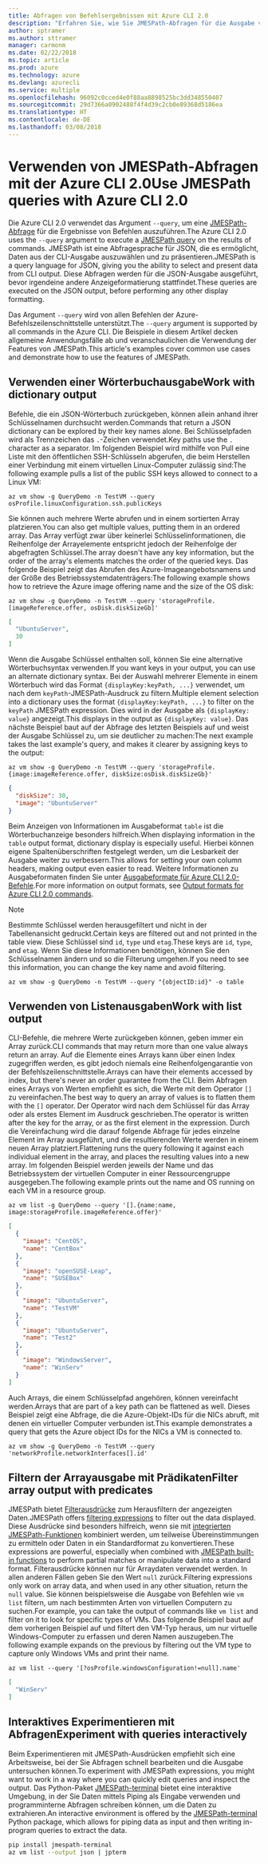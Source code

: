 ```yaml
---
title: Abfragen von Befehlsergebnissen mit Azure CLI 2.0
description: "Erfahren Sie, wie Sie JMESPath-Abfragen für die Ausgabe von Azure CLI 2.0-Befehlen ausführen."
author: sptramer
ms.author: sttramer
manager: carmonm
ms.date: 02/22/2018
ms.topic: article
ms.prod: azure
ms.technology: azure
ms.devlang: azurecli
ms.service: multiple
ms.openlocfilehash: 96092c0cced4e0f88aa8898525bc3dd348550407
ms.sourcegitcommit: 29d7366a0902488f4f4d39c2cb0e89368d5186ea
ms.translationtype: HT
ms.contentlocale: de-DE
ms.lasthandoff: 03/08/2018
---
```

# <a name="use-jmespath-queries-with-azure-cli-20"></a><span data-ttu-id="d2822-103">Verwenden von JMESPath-Abfragen mit der Azure CLI 2.0</span><span class="sxs-lookup"><span data-stu-id="d2822-103">Use JMESPath queries with Azure CLI 2.0</span></span>

<span data-ttu-id="d2822-104">Die Azure CLI 2.0 verwendet das Argument `--query`, um eine [JMESPath-Abfrage](http://jmespath.org) für die Ergebnisse von Befehlen auszuführen.</span><span class="sxs-lookup"><span data-stu-id="d2822-104">The Azure CLI 2.0 uses the `--query` argument to execute a [JMESPath query](http://jmespath.org) on the results of commands.</span></span> <span data-ttu-id="d2822-105">JMESPath ist eine Abfragesprache für JSON, die es ermöglicht, Daten aus der CLI-Ausgabe auszuwählen und zu präsentieren.</span><span class="sxs-lookup"><span data-stu-id="d2822-105">JMESPath is a query language for JSON, giving you the ability to select and present data from CLI output.</span></span> <span data-ttu-id="d2822-106">Diese Abfragen werden für die JSON-Ausgabe ausgeführt, bevor irgendeine andere Anzeigeformatierung stattfindet.</span><span class="sxs-lookup"><span data-stu-id="d2822-106">These queries are executed on the JSON output, before performing any other display formatting.</span></span>

<span data-ttu-id="d2822-107">Das Argument `--query` wird von allen Befehlen der Azure-Befehlszeilenschnittstelle unterstützt.</span><span class="sxs-lookup"><span data-stu-id="d2822-107">The `--query` argument is supported by all commands in the Azure CLI.</span></span> <span data-ttu-id="d2822-108">Die Beispiele in diesem Artikel decken allgemeine Anwendungsfälle ab und veranschaulichen die Verwendung der Features von JMESPath.</span><span class="sxs-lookup"><span data-stu-id="d2822-108">This article's examples cover common use cases and demonstrate how to use the features of JMESPath.</span></span>

## <a name="work-with-dictionary-output"></a><span data-ttu-id="d2822-109">Verwenden einer Wörterbuchausgabe</span><span class="sxs-lookup"><span data-stu-id="d2822-109">Work with dictionary output</span></span>

<span data-ttu-id="d2822-110">Befehle, die ein JSON-Wörterbuch zurückgeben, können allein anhand ihrer Schlüsselnamen durchsucht werden.</span><span class="sxs-lookup"><span data-stu-id="d2822-110">Commands that return a JSON dictionary can be explored by their key names alone.</span></span> <span data-ttu-id="d2822-111">Bei Schlüsselpfaden wird als Trennzeichen das `.`-Zeichen verwendet.</span><span class="sxs-lookup"><span data-stu-id="d2822-111">Key paths use the `.` character as a separator.</span></span> <span data-ttu-id="d2822-112">Im folgenden Beispiel wird mithilfe von Pull eine Liste mit den öffentlichen SSH-Schlüsseln abgerufen, die beim Herstellen einer Verbindung mit einem virtuellen Linux-Computer zulässig sind:</span><span class="sxs-lookup"><span data-stu-id="d2822-112">The following example pulls a list of the public SSH keys allowed to connect to a Linux VM:</span></span>

```azurecli
az vm show -g QueryDemo -n TestVM --query osProfile.linuxConfiguration.ssh.publicKeys
```

<span data-ttu-id="d2822-113">Sie können auch mehrere Werte abrufen und in einem sortierten Array platzieren.</span><span class="sxs-lookup"><span data-stu-id="d2822-113">You can also get multiple values, putting them in an ordered array.</span></span> <span data-ttu-id="d2822-114">Das Array verfügt zwar über keinerlei Schlüsselinformationen, die Reihenfolge der Arrayelemente entspricht jedoch der Reihenfolge der abgefragten Schlüssel.</span><span class="sxs-lookup"><span data-stu-id="d2822-114">The array doesn't have any key information, but the order of the array's elements matches the order of the queried keys.</span></span> <span data-ttu-id="d2822-115">Das folgende Beispiel zeigt das Abrufen des Azure-Imageangebotsnamens und der Größe des Betriebssystemdatenträgers:</span><span class="sxs-lookup"><span data-stu-id="d2822-115">The following example shows how to retrieve the Azure image offering name and the size of the OS disk:</span></span>

```azurecli
az vm show -g QueryDemo -n TestVM --query 'storageProfile.[imageReference.offer, osDisk.diskSizeGb]'
```

```json
[
  "UbuntuServer",
  30
]
```

<span data-ttu-id="d2822-116">Wenn die Ausgabe Schlüssel enthalten soll, können Sie eine alternative Wörterbuchsyntax verwenden.</span><span class="sxs-lookup"><span data-stu-id="d2822-116">If you want keys in your output, you can use an alternate dictionary syntax.</span></span> <span data-ttu-id="d2822-117">Bei der Auswahl mehrerer Elemente in einem Wörterbuch wird das Format `{displayKey:keyPath, ...}` verwendet, um nach dem `keyPath`-JMESPath-Ausdruck zu filtern.</span><span class="sxs-lookup"><span data-stu-id="d2822-117">Multiple element selection into a dictionary uses the format `{displayKey:keyPath, ...}` to filter on the `keyPath` JMESPath expression.</span></span> <span data-ttu-id="d2822-118">Dies wird in der Ausgabe als `{displayKey: value}` angezeigt.</span><span class="sxs-lookup"><span data-stu-id="d2822-118">This displays in the output as `{displayKey: value}`.</span></span> <span data-ttu-id="d2822-119">Das nächste Beispiel baut auf der Abfrage des letzten Beispiels auf und weist der Ausgabe Schlüssel zu, um sie deutlicher zu machen:</span><span class="sxs-lookup"><span data-stu-id="d2822-119">The next example takes the last example's query, and makes it clearer by assigning keys to the output:</span></span>

```azurecli
az vm show -g QueryDemo -n TestVM --query 'storageProfile.{image:imageReference.offer, diskSize:osDisk.diskSizeGb}'
```

```json
{
  "diskSize": 30,
  "image": "UbuntuServer"
}
```

<span data-ttu-id="d2822-120">Beim Anzeigen von Informationen im Ausgabeformat `table` ist die Wörterbuchanzeige besonders hilfreich.</span><span class="sxs-lookup"><span data-stu-id="d2822-120">When displaying information in the `table` output format, dictionary display is especially useful.</span></span> <span data-ttu-id="d2822-121">Hierbei können eigene Spaltenüberschriften festgelegt werden, um die Lesbarkeit der Ausgabe weiter zu verbessern.</span><span class="sxs-lookup"><span data-stu-id="d2822-121">This allows for setting your own column headers, making output even easier to read.</span></span> <span data-ttu-id="d2822-122">Weitere Informationen zu Ausgabeformaten finden Sie unter [Ausgabeformate für Azure CLI 2.0-Befehle](/cli/azure/format-output-azure-cli).</span><span class="sxs-lookup"><span data-stu-id="d2822-122">For more information on output formats, see [Output formats for Azure CLI 2.0 commands](/cli/azure/format-output-azure-cli).</span></span>

> [!NOTE]
> <span data-ttu-id="d2822-123">Bestimmte Schlüssel werden herausgefiltert und nicht in der Tabellenansicht gedruckt.</span><span class="sxs-lookup"><span data-stu-id="d2822-123">Certain keys are filtered out and not printed in the table view.</span></span> <span data-ttu-id="d2822-124">Diese Schlüssel sind `id`, `type` und `etag`.</span><span class="sxs-lookup"><span data-stu-id="d2822-124">These keys are `id`, `type`, and `etag`.</span></span> <span data-ttu-id="d2822-125">Wenn Sie diese Informationen benötigen, können Sie den Schlüsselnamen ändern und so die Filterung umgehen.</span><span class="sxs-lookup"><span data-stu-id="d2822-125">If you need to see this information, you can change the key name and avoid filtering.</span></span>
>
> ```azurecli
> az vm show -g QueryDemo -n TestVM --query "{objectID:id}" -o table
> ```

## <a name="work-with-list-output"></a><span data-ttu-id="d2822-126">Verwenden von Listenausgaben</span><span class="sxs-lookup"><span data-stu-id="d2822-126">Work with list output</span></span>

<span data-ttu-id="d2822-127">CLI-Befehle, die mehrere Werte zurückgeben können, geben immer ein Array zurück.</span><span class="sxs-lookup"><span data-stu-id="d2822-127">CLI commands that may return more than one value always return an array.</span></span> <span data-ttu-id="d2822-128">Auf die Elemente eines Arrays kann über einen Index zugegriffen werden, es gibt jedoch niemals eine Reihenfolgengarantie von der Befehlszeilenschnittstelle.</span><span class="sxs-lookup"><span data-stu-id="d2822-128">Arrays can have their elements accessed by index, but there's never an order guarantee from the CLI.</span></span> <span data-ttu-id="d2822-129">Beim Abfragen eines Arrays von Werten empfiehlt es sich, die Werte mit dem Operator `[]` zu vereinfachen.</span><span class="sxs-lookup"><span data-stu-id="d2822-129">The best way to query an array of values is to flatten them with the `[]` operator.</span></span> <span data-ttu-id="d2822-130">Der Operator wird nach dem Schlüssel für das Array oder als erstes Element im Ausdruck geschrieben.</span><span class="sxs-lookup"><span data-stu-id="d2822-130">The operator is written after the key for the array, or as the first element in the expression.</span></span> <span data-ttu-id="d2822-131">Durch die Vereinfachung wird die darauf folgende Abfrage für jedes einzelne Element im Array ausgeführt, und die resultierenden Werte werden in einem neuen Array platziert.</span><span class="sxs-lookup"><span data-stu-id="d2822-131">Flattening runs the query following it against each individual element in the array, and places the resulting values into a new array.</span></span> <span data-ttu-id="d2822-132">Im folgenden Beispiel werden jeweils der Name und das Betriebssystem der virtuellen Computer in einer Ressourcengruppe ausgegeben.</span><span class="sxs-lookup"><span data-stu-id="d2822-132">The following example prints out the name and OS running on each VM in a resource group.</span></span> 

```azurecli
az vm list -g QueryDemo --query '[].{name:name, image:storageProfile.imageReference.offer}'
```

```json
[
  {
    "image": "CentOS",
    "name": "CentBox"
  },
  {
    "image": "openSUSE-Leap",
    "name": "SUSEBox"
  },
  {
    "image": "UbuntuServer",
    "name": "TestVM"
  },
  {
    "image": "UbuntuServer",
    "name": "Test2"
  },
  {
    "image": "WindowsServer",
    "name": "WinServ"
  }
]
```

<span data-ttu-id="d2822-133">Auch Arrays, die einem Schlüsselpfad angehören, können vereinfacht werden.</span><span class="sxs-lookup"><span data-stu-id="d2822-133">Arrays that are part of a key path can be flattened as well.</span></span> <span data-ttu-id="d2822-134">Dieses Beispiel zeigt eine Abfrage, die die Azure-Objekt-IDs für die NICs abruft, mit denen ein virtueller Computer verbunden ist.</span><span class="sxs-lookup"><span data-stu-id="d2822-134">This example demonstrates a query that gets the Azure object IDs for the NICs a VM is connected to.</span></span>

```azurecli
az vm show -g QueryDemo -n TestVM --query 'networkProfile.networkInterfaces[].id'
```

## <a name="filter-array-output-with-predicates"></a><span data-ttu-id="d2822-135">Filtern der Arrayausgabe mit Prädikaten</span><span class="sxs-lookup"><span data-stu-id="d2822-135">Filter array output with predicates</span></span>

<span data-ttu-id="d2822-136">JMESPath bietet [Filterausdrücke](http://jmespath.org/specification.html#filterexpressions) zum Herausfiltern der angezeigten Daten.</span><span class="sxs-lookup"><span data-stu-id="d2822-136">JMESPath offers [filtering expressions](http://jmespath.org/specification.html#filterexpressions) to filter out the data displayed.</span></span> <span data-ttu-id="d2822-137">Diese Ausdrücke sind besonders hilfreich, wenn sie mit [integrierten JMESPath-Funktionen](http://jmespath.org/specification.html#built-in-functions) kombiniert werden, um teilweise Übereinstimmungen zu ermitteln oder Daten in ein Standardformat zu konvertieren.</span><span class="sxs-lookup"><span data-stu-id="d2822-137">These expressions are powerful, especially when combined with [JMESPath built-in functions](http://jmespath.org/specification.html#built-in-functions) to perform partial matches or manipulate data into a standard format.</span></span> <span data-ttu-id="d2822-138">Filterausdrücke können nur für Arraydaten verwendet werden. In allen anderen Fällen geben Sie den Wert `null` zurück.</span><span class="sxs-lookup"><span data-stu-id="d2822-138">Filtering expressions only work on array data, and when used in any other situation, return the `null` value.</span></span> <span data-ttu-id="d2822-139">Sie können beispielsweise die Ausgabe von Befehlen wie `vm list` filtern, um nach bestimmten Arten von virtuellen Computern zu suchen.</span><span class="sxs-lookup"><span data-stu-id="d2822-139">For example, you can take the output of commands like `vm list` and filter on it to look for specific types of VMs.</span></span> <span data-ttu-id="d2822-140">Das folgende Beispiel baut auf dem vorherigen Beispiel auf und filtert den VM-Typ heraus, um nur virtuelle Windows-Computer zu erfassen und deren Namen auszugeben.</span><span class="sxs-lookup"><span data-stu-id="d2822-140">The following example expands on the previous by filtering out the VM type to capture only Windows VMs and print their name.</span></span>

```azurecli
az vm list --query '[?osProfile.windowsConfiguration!=null].name'
```

```json
[
  "WinServ"
]
```

## <a name="experiment-with-queries-interactively"></a><span data-ttu-id="d2822-141">Interaktives Experimentieren mit Abfragen</span><span class="sxs-lookup"><span data-stu-id="d2822-141">Experiment with queries interactively</span></span>

<span data-ttu-id="d2822-142">Beim Experimentieren mit JMESPath-Ausdrücken empfiehlt sich eine Arbeitsweise, bei der Sie Abfragen schnell bearbeiten und die Ausgabe untersuchen können.</span><span class="sxs-lookup"><span data-stu-id="d2822-142">To experiment with JMESPath expressions, you might want to work in a way where you can quickly edit queries and inspect the output.</span></span> <span data-ttu-id="d2822-143">Das Python-Paket [JMESPath-terminal](https://github.com/jmespath/jmespath.terminal) bietet eine interaktive Umgebung, in der Sie Daten mittels Piping als Eingabe verwenden und programminterne Abfragen schreiben können, um die Daten zu extrahieren.</span><span class="sxs-lookup"><span data-stu-id="d2822-143">An interactive environment is offered by the [JMESPath-terminal](https://github.com/jmespath/jmespath.terminal) Python package, which allows for piping data as input and then writing in-program queries to extract the data.</span></span>

```bash
pip install jmespath-terminal
az vm list --output json | jpterm
```
